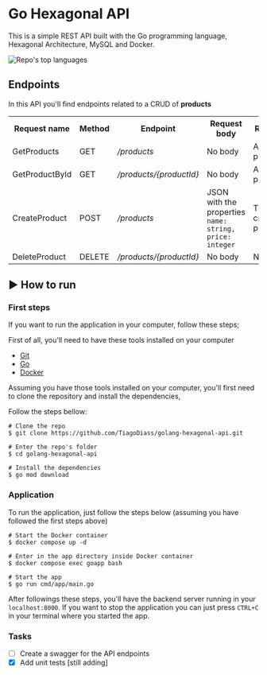 # Go Hexagonal API

This is a simple REST API built with the Go programming language, Hexagonal Architecture, MySQL and Docker.

<p align="left">
  <img alt="Repo's top languages" src="https://img.shields.io/static/v1?label=Main%20technology&message=Go&style=for-the-badge&color=007D9C&labelColor=000000">
</p>

## Endpoints

In this API you'll find endpoints related to a CRUD of **products**

<table>
  <tr>
    <th>Request name</th>
    <th>Method</th>
    <th>Endpoint</th>
    <th>Request body</th>
    <th>Returns</th>
  </tr>
  
  <tr>
    <td>GetProducts</td>
    <td>GET</td>
    <td><i>/products</i></td>
    <td>No body</td>
    <td>All products</td>
  </tr>

  <tr>
    <td>GetProductById</td>
    <td>GET</td>
    <td><i>/products/{productId}</i></td>
    <td>No body</td>
    <td>A single product</td>
  </tr>

   <tr>
    <td>CreateProduct</td>
    <td>POST</td>
    <td><i>/products</i></td>
    <td>JSON with the properties <br /> <code>name: string, price: integer</code></td>
    <td>The created product</td>
  </tr>

  <tr>
    <td>DeleteProduct</td>
    <td>DELETE</td>
    <td><i>/products/{productId}</i></td>
    <td>No body</td>
    <td>Nothing</td>
  </tr>
</table>

<!-- ## Things I used

- Go
- MySQL
- Docker
- Chi (a router for building Go HTTP services)
- Hexagonal Architecture -->

## :arrow_forward: How to run

### First steps

If you want to run the application in your computer, follow these steps;

First of all, you'll need to have these tools installed on your computer

- [Git](https://git-scm.com/)
- [Go](https://go.dev/)
- [Docker](https://www.docker.com/)

Assuming you have those tools installed on your computer, you'll first need to clone the repository and install the dependencies,

Follow the steps bellow:

```
# Clone the repo
$ git clone https://github.com/TiagoDiass/golang-hexagonal-api.git

# Enter the repo's folder
$ cd golang-hexagonal-api

# Install the dependencies
$ go mod download
```

### Application

To run the application, just follow the steps below (assuming you have followed the first steps above)

```
# Start the Docker container
$ docker compose up -d

# Enter in the app directory inside Docker container
$ docker compose exec goapp bash

# Start the app
$ go run cmd/app/main.go
```

After followings these steps, you'll have the backend server running in your `localhost:8000`. If you want to stop the application you can just press `CTRL+C` in your terminal where you started the app.

### Tasks

- [ ] Create a swagger for the API endpoints
- [x] Add unit tests [still adding]
